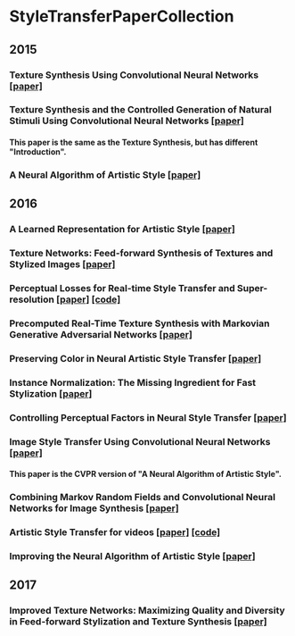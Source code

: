 # StyleTransferPaperCollection

## 2015
### Texture Synthesis Using Convolutional Neural Networks [[paper]](http://papers.nips.cc/paper/5633-texture-synthesis-using-convolutional-neural-networks)
### Texture Synthesis and the Controlled Generation of Natural Stimuli Using Convolutional Neural Networks [[paper]](https://pdfs.semanticscholar.org/ecef/28ddfcacf4f2ba9c22a3c8296d4e19322d3d.pdf)
#### This paper is the same as the Texture Synthesis, but has different "Introduction".
### A Neural Algorithm of Artistic Style [[paper]](https://arxiv.org/abs/1508.06576)

## 2016
### A Learned Representation for Artistic Style [[paper]](https://arxiv.org/abs/1610.07629)
### Texture Networks: Feed-forward Synthesis of Textures and Stylized Images [[paper]](http://jmlr.org/proceedings/papers/v48/ulyanov16.html)
### Perceptual Losses for Real-time Style Transfer and Super-resolution [[paper]](https://arxiv.org/abs/1603.08155) [[code]](https://github.com/jcjohnson/neural-style)
### Precomputed Real-Time Texture Synthesis with Markovian Generative Adversarial Networks [[paper]](https://arxiv.org/abs/1604.04382)
### Preserving Color in Neural Artistic Style Transfer [[paper]](https://arxiv.org/abs/1606.05897)
### Instance Normalization: The Missing Ingredient for Fast Stylization [[paper]](https://arxiv.org/abs/1607.08022)
### Controlling Perceptual Factors in Neural Style Transfer [[paper]](https://arxiv.org/abs/1611.07865)
### Image Style Transfer Using Convolutional Neural Networks [[paper]](http://www.cv-foundation.org/openaccess/content_cvpr_2016/papers/Gatys_Image_Style_Transfer_CVPR_2016_paper.pdf)
#### This paper is the CVPR version of "A Neural Algorithm of Artistic Style".
### Combining Markov Random Fields and Convolutional Neural Networks for Image Synthesis [[paper]](https://arvix.org/abs/1601.04589)
### Artistic Style Transfer for videos [[paper]](https://arxiv.org/abs/1604.08610) [[code]](https://github.com/manuelruder/artistic-videos)
### Improving the Neural Algorithm of Artistic Style [[paper]](http://arxiv.org/abs/1605.04603)

## 2017
### Improved Texture Networks: Maximizing Quality and Diversity in Feed-forward Stylization and Texture Synthesis [[paper]](https://arvix.org/abs/1701.02096)
